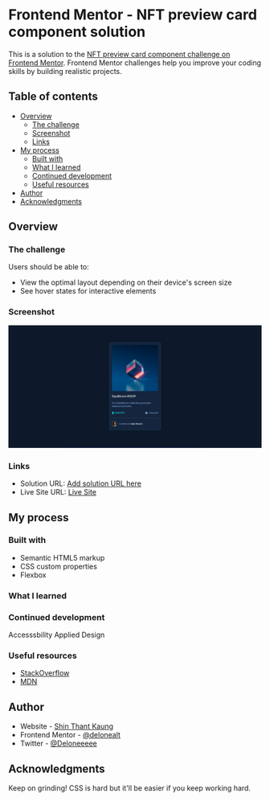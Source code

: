 # Frontend Mentor - NFT preview card component solution

This is a solution to the [NFT preview card component challenge on Frontend Mentor](https://www.frontendmentor.io/challenges/nft-preview-card-component-SbdUL_w0U). Frontend Mentor challenges help you improve your coding skills by building realistic projects. 

## Table of contents

- [Overview](#overview)
  - [The challenge](#the-challenge)
  - [Screenshot](#screenshot)
  - [Links](#links)
- [My process](#my-process)
  - [Built with](#built-with)
  - [What I learned](#what-i-learned)
  - [Continued development](#continued-development)
  - [Useful resources](#useful-resources)
- [Author](#author)
- [Acknowledgments](#acknowledgments)

## Overview

### The challenge

Users should be able to:

- View the optimal layout depending on their device's screen size
- See hover states for interactive elements

### Screenshot

![](./images/screenshot.png)

### Links

- Solution URL: [Add solution URL here](https://your-solution-url.com)
- Live Site URL: [Live Site](https://delone-femnft.netlify.app)

## My process

### Built with

- Semantic HTML5 markup
- CSS custom properties
- Flexbox

### What I learned

### Continued development

Accesssbility Applied Design

### Useful resources

- [StackOverflow](https://stackoverflow.com)
- [MDN](https://developer.mozilla.org/en-US/)

## Author

- Website - [Shin Thant Kaung](https://delonekg.github.io/personal-page)
- Frontend Mentor - [@delonealt](https://www.frontendmentor.io/profile/delonealt)
- Twitter - [@Deloneeeee](https://www.twitter.com/Deloneeeee)

## Acknowledgments

Keep on grinding! CSS is hard but it'll be easier if you keep working hard.
